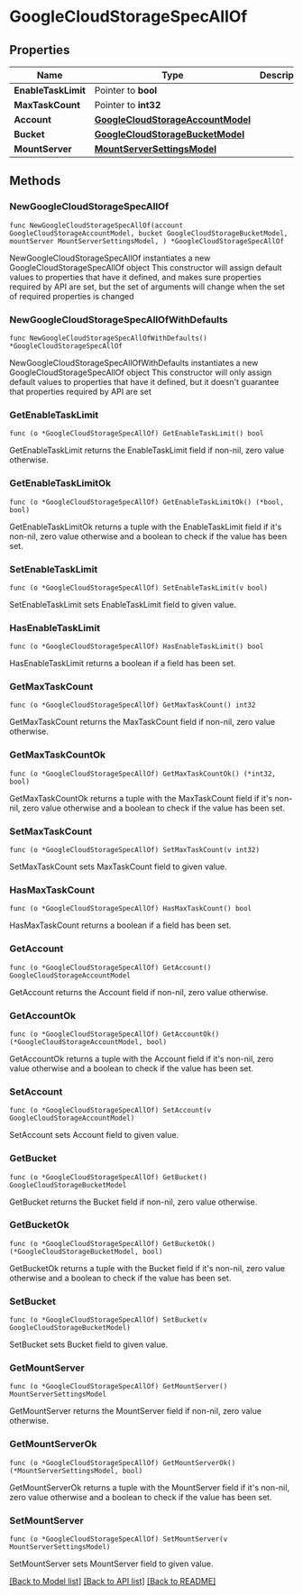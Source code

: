 # GoogleCloudStorageSpecAllOf

## Properties

Name | Type | Description | Notes
------------ | ------------- | ------------- | -------------
**EnableTaskLimit** | Pointer to **bool** |  | [optional] 
**MaxTaskCount** | Pointer to **int32** |  | [optional] 
**Account** | [**GoogleCloudStorageAccountModel**](GoogleCloudStorageAccountModel.md) |  | 
**Bucket** | [**GoogleCloudStorageBucketModel**](GoogleCloudStorageBucketModel.md) |  | 
**MountServer** | [**MountServerSettingsModel**](MountServerSettingsModel.md) |  | 

## Methods

### NewGoogleCloudStorageSpecAllOf

`func NewGoogleCloudStorageSpecAllOf(account GoogleCloudStorageAccountModel, bucket GoogleCloudStorageBucketModel, mountServer MountServerSettingsModel, ) *GoogleCloudStorageSpecAllOf`

NewGoogleCloudStorageSpecAllOf instantiates a new GoogleCloudStorageSpecAllOf object
This constructor will assign default values to properties that have it defined,
and makes sure properties required by API are set, but the set of arguments
will change when the set of required properties is changed

### NewGoogleCloudStorageSpecAllOfWithDefaults

`func NewGoogleCloudStorageSpecAllOfWithDefaults() *GoogleCloudStorageSpecAllOf`

NewGoogleCloudStorageSpecAllOfWithDefaults instantiates a new GoogleCloudStorageSpecAllOf object
This constructor will only assign default values to properties that have it defined,
but it doesn't guarantee that properties required by API are set

### GetEnableTaskLimit

`func (o *GoogleCloudStorageSpecAllOf) GetEnableTaskLimit() bool`

GetEnableTaskLimit returns the EnableTaskLimit field if non-nil, zero value otherwise.

### GetEnableTaskLimitOk

`func (o *GoogleCloudStorageSpecAllOf) GetEnableTaskLimitOk() (*bool, bool)`

GetEnableTaskLimitOk returns a tuple with the EnableTaskLimit field if it's non-nil, zero value otherwise
and a boolean to check if the value has been set.

### SetEnableTaskLimit

`func (o *GoogleCloudStorageSpecAllOf) SetEnableTaskLimit(v bool)`

SetEnableTaskLimit sets EnableTaskLimit field to given value.

### HasEnableTaskLimit

`func (o *GoogleCloudStorageSpecAllOf) HasEnableTaskLimit() bool`

HasEnableTaskLimit returns a boolean if a field has been set.

### GetMaxTaskCount

`func (o *GoogleCloudStorageSpecAllOf) GetMaxTaskCount() int32`

GetMaxTaskCount returns the MaxTaskCount field if non-nil, zero value otherwise.

### GetMaxTaskCountOk

`func (o *GoogleCloudStorageSpecAllOf) GetMaxTaskCountOk() (*int32, bool)`

GetMaxTaskCountOk returns a tuple with the MaxTaskCount field if it's non-nil, zero value otherwise
and a boolean to check if the value has been set.

### SetMaxTaskCount

`func (o *GoogleCloudStorageSpecAllOf) SetMaxTaskCount(v int32)`

SetMaxTaskCount sets MaxTaskCount field to given value.

### HasMaxTaskCount

`func (o *GoogleCloudStorageSpecAllOf) HasMaxTaskCount() bool`

HasMaxTaskCount returns a boolean if a field has been set.

### GetAccount

`func (o *GoogleCloudStorageSpecAllOf) GetAccount() GoogleCloudStorageAccountModel`

GetAccount returns the Account field if non-nil, zero value otherwise.

### GetAccountOk

`func (o *GoogleCloudStorageSpecAllOf) GetAccountOk() (*GoogleCloudStorageAccountModel, bool)`

GetAccountOk returns a tuple with the Account field if it's non-nil, zero value otherwise
and a boolean to check if the value has been set.

### SetAccount

`func (o *GoogleCloudStorageSpecAllOf) SetAccount(v GoogleCloudStorageAccountModel)`

SetAccount sets Account field to given value.


### GetBucket

`func (o *GoogleCloudStorageSpecAllOf) GetBucket() GoogleCloudStorageBucketModel`

GetBucket returns the Bucket field if non-nil, zero value otherwise.

### GetBucketOk

`func (o *GoogleCloudStorageSpecAllOf) GetBucketOk() (*GoogleCloudStorageBucketModel, bool)`

GetBucketOk returns a tuple with the Bucket field if it's non-nil, zero value otherwise
and a boolean to check if the value has been set.

### SetBucket

`func (o *GoogleCloudStorageSpecAllOf) SetBucket(v GoogleCloudStorageBucketModel)`

SetBucket sets Bucket field to given value.


### GetMountServer

`func (o *GoogleCloudStorageSpecAllOf) GetMountServer() MountServerSettingsModel`

GetMountServer returns the MountServer field if non-nil, zero value otherwise.

### GetMountServerOk

`func (o *GoogleCloudStorageSpecAllOf) GetMountServerOk() (*MountServerSettingsModel, bool)`

GetMountServerOk returns a tuple with the MountServer field if it's non-nil, zero value otherwise
and a boolean to check if the value has been set.

### SetMountServer

`func (o *GoogleCloudStorageSpecAllOf) SetMountServer(v MountServerSettingsModel)`

SetMountServer sets MountServer field to given value.



[[Back to Model list]](../README.md#documentation-for-models) [[Back to API list]](../README.md#documentation-for-api-endpoints) [[Back to README]](../README.md)


